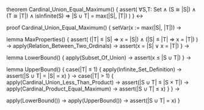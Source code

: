 theorem Cardinal_Union_Equal_Maximum() {
  assert(
    ∀S,T: Set ∧
    (S ≅ |S|) ∧ (T ≅ |T|) ∧
    isInfinite(S) ⇒
    |S ∪ T| = max(|S|, |T|)
  )
} ↔

proof Cardinal_Union_Equal_Maximum() {
  setVar(x := max(|S|, |T|)) →
  
  lemma MaxProperties() {
    assert(
      (|T| ≤ |S| ⇒ x = |S|) ∧
      (|S| ≤ |T| ⇒ x = |T|)
    ) →
    apply(Relation_Between_Two_Ordinals) →
    assert(x = |S| ∨ x = |T|)
  } →

  lemma LowerBound() {
    apply(Subset_Of_Union) →
    assert(x ≤ |S ∪ T|)
  } →

  lemma UpperBound() {
    case(|T| ≤ 1) {
      apply(Infinite_Set_Definition) →
      assert(|S ∪ T| = |S| = x)
    } →
    case(|T| > 1) {
      apply(Cardinal_Union_Less_Than_Product) →
      assert(|S ∪ T| ≤ |S × T|) →
      apply(Cardinal_Product_Equal_Maximum) →
      assert(|S ∪ T| ≤ x)
    }
  } →
  
  apply(LowerBound()) →
  apply(UpperBound()) →
  assert(|S ∪ T| = x)
}